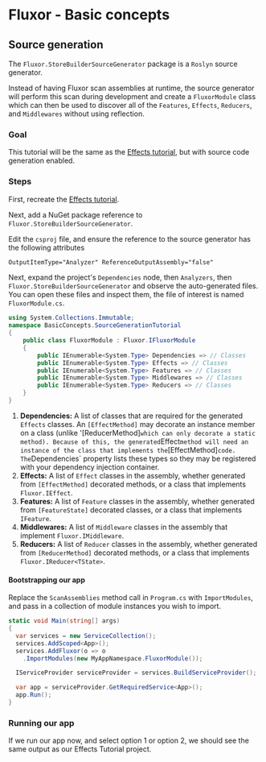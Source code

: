 # Fluxor - Basic concepts

## Source generation
The `Fluxor.StoreBuilderSourceGenerator` package is a `Roslyn` source generator.

Instead of having Fluxor scan assemblies at runtime, the source generator will perform this
scan during development and create a `FluxorModule` class which can then be used to discover
all of the `Features`, `Effects`, `Reducers`, and `Middlewares` without using reflection.

### Goal
This tutorial will be the same as the [Effects tutorial](../01B-EffectsTutorial/), but with
source code generation enabled.

### Steps
First, recreate the [Effects tutorial](../01B-EffectsTutorial/).

Next, add a NuGet package reference to `Fluxor.StoreBuilderSourceGenerator`.

Edit the `csproj` file, and ensure the reference to the source generator has the following
attributes

```xml
OutputItemType="Analyzer" ReferenceOutputAssembly="false"
```

Next, expand the project's `Dependencies` node, then `Analyzers`, then `Fluxor.StoreBuilderSourceGenerator` and observe
the auto-generated files. You can open these files and inspect them, the file of interest is
named `FluxorModule.cs`.

```c#
using System.Collections.Immutable;
namespace BasicConcepts.SourceGenerationTutorial
{
	public class FluxorModule : Fluxor.IFluxorModule
	{
		public IEnumerable<System.Type> Dependencies => // Classes
		public IEnumerable<System.Type> Effects => // Classes
		public IEnumerable<System.Type> Features => // Classes
		public IEnumerable<System.Type> Middlewares => // Classes
		public IEnumerable<System.Type> Reducers => // Classes
	}
}
```

1. **Dependencies:** A list of classes that are required for the generated `Effects` classes.
An `[EffectMethod]` may decorate an instance member on a class (unlike '[ReducerMethod]` which can
only decorate a static method). Because of this, the generated `Effect` method will need an instance
of the class that implements the `[EffectMethod]` code.  The `Dependencies` property lists these
types so they may be registered with your dependency injection container.
1. **Effects:** A list of `Effect` classes in the assembly, whether generated from `[EffectMethod]`
decorated methods, or a class that implements `Fluxor.IEffect`.
1. **Features:** A list of `Feature` classes in the assembly, whether generated from
`[FeatureState]` decorated classes, or a class that implements `IFeature`.
1. **Middlewares:** A list of `Middleware` classes in the assembly that implement `Fluxor.IMiddleware`.
1. **Reducers:** A list of `Reducer` classes in the assembly, whether generated from `[ReducerMethod]`
decorated methods, or a class that implements `Fluxor.IReducer<TState>`.

#### Bootstrapping our app
Replace the `ScanAssemblies` method call in `Program.cs` with `ImportModules`, and pass in
a collection of module instances you wish to import.

```c#
static void Main(string[] args)
{
  var services = new ServiceCollection();
  services.AddScoped<App>();
  services.AddFluxor(o => o
    .ImportModules(new MyAppNamespace.FluxorModule());

  IServiceProvider serviceProvider = services.BuildServiceProvider();

  var app = serviceProvider.GetRequiredService<App>();
  app.Run();
}
```

### Running our app

If we run our app now, and select option 1 or option 2, we should see the
same output as our Effects Tutorial project.